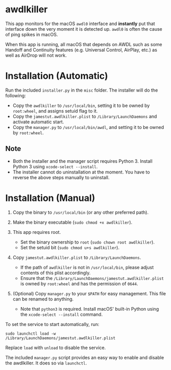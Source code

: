 # awdlkiller

This app monitors for the macOS `awdl0` interface and **instantly** put that interface down the very moment it is detected up. `awdl0` is often the cause of ping spikes in macOS.

When this app is running, all macOS that depends on AWDL such as some Handoff and Continuity features (e.g. Universal Control, AirPlay, etc.) as well as AirDrop will not work.

# Installation (Automatic)

Run the included `installer.py` in the `misc` folder. The installer will do the following:

- Copy the `awdlkiller` to `/usr/local/bin`, setting it to be owned by `root:wheel`, and assigns setuid flag to it.
- Copy the `jamestut.awdlkiller.plist` to `/Library/LaunchDaemons` and activate automatic start.
- Copy the `manager.py` to `/usr/local/bin/awdl`, and setting it to be owned by `root:wheel`.

## Note

- Both the installer and the manager script requires Python 3. Install Python 3 using `xcode-select --install`.
- The installer cannot do uninstallation at the moment. You have to reverse the above steps manually to uninstall.

# Installation (Manual)

1. Copy the binary to `/usr/local/bin` (or any other preferred path).

2. Make the binary executable (`sudo chmod +x awdlkiller`).

3. This app requires root.
   - Set the binary ownership to `root` (`sudo chown root awdlkiller`).
   - Set the setuid bit (`sudo chmod u+s awdlkiller`).

4. Copy `jamestut.awdlkiller.plist` to `/Library/LaunchDaemons`.
   - If the path of `awdlkiller` is not in `/usr/local/bin`, please adjust contents of this plist accordingly.
   - Ensure that the `/Library/LaunchDaemons/jamestut.awdlkiller.plist` is owned by `root:wheel` and has the permission of `0644`.

5. (Optional) Copy `manager.py` to your `$PATH` for easy management. This file can be renamed to anything.
   - Note that `python3` is required. Install macOS' built-in Python using the `xcode-select --install` command.

To set the service to start automatically, run:

```
sudo launchctl load -w /Library/LaunchDaemons/jamestut.awdlkiller.plist
```

Replace `load` with `unload` to disable the service.

The included `manager.py` script provides an easy way to enable and disable the awdlkiller. It does so via `launchctl`.
